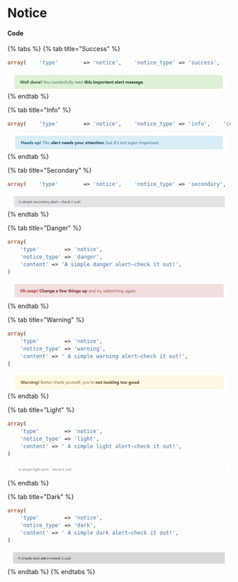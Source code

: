 # Notice

#### Code

{% tabs %}
{% tab title="Success" %}
```php
array(    'type'        => 'notice',    'notice_type' => 'success',    'content' => 'Well done! You successfully read this important alert message.',)
```

![](../../.gitbook/assets/success%20%286%29.png)
{% endtab %}

{% tab title="Info" %}
```php
array(    'type'        => 'notice',    'notice_type' => 'info',    'content' => 'A simple info alert—check it out!',);
```

![](../../.gitbook/assets/info.png)
{% endtab %}

{% tab title="Secondary" %}
```php
array(    'type'        => 'notice',    'notice_type' => 'secondary',    'content' => ' A simple secondary alert—check it out!',)
```

![](../../.gitbook/assets/secondary.png)
{% endtab %}

{% tab title="Danger" %}
```php
array(
    'type'        => 'notice',
    'notice_type' => 'danger',
    'content' => 'A simple danger alert—check it out!',
)
```

![](../../.gitbook/assets/danger.png)
{% endtab %}

{% tab title="Warning" %}
```php
array(
    'type'        => 'notice',
    'notice_type' => 'warning',
    'content' => ' A simple warning alert—check it out!',
)
```

![](../../.gitbook/assets/warning.png)
{% endtab %}

{% tab title="Light" %}
```php
array(
    'type'        => 'notice',
    'notice_type' => 'light',
    'content' => ' A simple light alert—check it out!',
)
```

![](../../.gitbook/assets/light.png)
{% endtab %}

{% tab title="Dark" %}
```php
array(
    'type'        => 'notice',
    'notice_type' => 'dark',
    'content' => ' A simple dark alert—check it out!',
)
```

![](../../.gitbook/assets/dark.png)
{% endtab %}
{% endtabs %}

